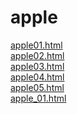 # apple

<a href="https://webstoryboy.github.io/apple/apple01.html">apple01.html</a><br>
<a href="https://webstoryboy.github.io/apple/apple02.html">apple02.html</a><br>
<a href="https://webstoryboy.github.io/apple/apple03.html">apple03.html</a><br>
<a href="https://webstoryboy.github.io/apple/apple04.html">apple04.html</a><br>
<a href="https://webstoryboy.github.io/apple/apple05.html">apple05.html</a><br>
<a href="https://webstoryboy.github.io/apple/apple05.html">apple_01.html</a><br>
